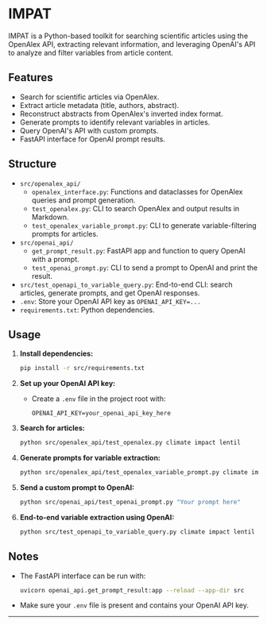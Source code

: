 # IMPAT

IMPAT is a Python-based toolkit for searching scientific articles using the OpenAlex API, extracting relevant information, and leveraging OpenAI's API to analyze and filter variables from article content.

## Features

- Search for scientific articles via OpenAlex.
- Extract article metadata (title, authors, abstract).
- Reconstruct abstracts from OpenAlex's inverted index format.
- Generate prompts to identify relevant variables in articles.
- Query OpenAI's API with custom prompts.
- FastAPI interface for OpenAI prompt results.

## Structure

- `src/openalex_api/`
  - `openalex_interface.py`: Functions and dataclasses for OpenAlex queries and prompt generation.
  - `test_openalex.py`: CLI to search OpenAlex and output results in Markdown.
  - `test_openalex_variable_prompt.py`: CLI to generate variable-filtering prompts for articles.
- `src/openai_api/`
  - `get_prompt_result.py`: FastAPI app and function to query OpenAI with a prompt.
  - `test_openai_prompt.py`: CLI to send a prompt to OpenAI and print the result.
- `src/test_openapi_to_variable_query.py`: End-to-end CLI: search articles, generate prompts, and get OpenAI responses.
- `.env`: Store your OpenAI API key as `OPENAI_API_KEY=...`
- `requirements.txt`: Python dependencies.

## Usage

1. **Install dependencies:**
   ```bash
   pip install -r src/requirements.txt
   ```

2. **Set up your OpenAI API key:**
   - Create a `.env` file in the project root with:
     ```
     OPENAI_API_KEY=your_openai_api_key_here
     ```

3. **Search for articles:**
   ```bash
   python src/openalex_api/test_openalex.py climate impact lentil
   ```

4. **Generate prompts for variable extraction:**
   ```bash
   python src/openalex_api/test_openalex_variable_prompt.py climate impact lentil
   ```

5. **Send a custom prompt to OpenAI:**
   ```bash
   python src/openai_api/test_openai_prompt.py "Your prompt here"
   ```

6. **End-to-end variable extraction using OpenAI:**
   ```bash
   python src/test_openapi_to_variable_query.py climate impact lentil
   ```

## Notes

- The FastAPI interface can be run with:
  ```bash
  uvicorn openai_api.get_prompt_result:app --reload --app-dir src
  ```
- Make sure your `.env` file is present and contains your OpenAI API key.

---


